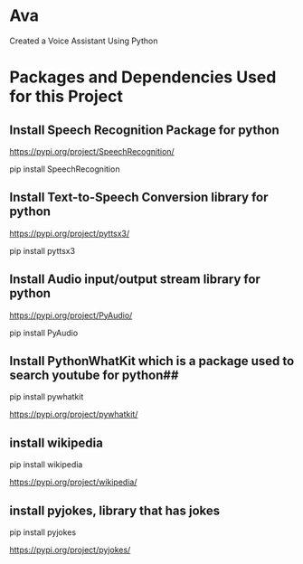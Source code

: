 # Ava
Created a Voice Assistant Using Python

#   Packages and Dependencies Used for this Project   #

## Install Speech Recognition Package for python ##

https://pypi.org/project/SpeechRecognition/

pip install SpeechRecognition


## Install Text-to-Speech Conversion library for python ##

https://pypi.org/project/pyttsx3/

pip install pyttsx3


## Install Audio input/output stream library for python ##

https://pypi.org/project/PyAudio/

pip install PyAudio


## Install PythonWhatKit which is a package used to search youtube for python##

pip install pywhatkit

https://pypi.org/project/pywhatkit/


## install wikipedia ##

pip install wikipedia

https://pypi.org/project/wikipedia/



## install pyjokes, library that has jokes ##

pip install pyjokes

https://pypi.org/project/pyjokes/

